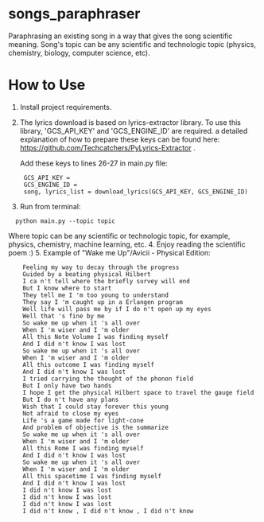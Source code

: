 # songs_paraphraser
Paraphrasing an existing song in a way that gives the song scientific meaning.
Song's topic can be any scientific and technologic topic (physics, chemistry, biology, computer science, etc).
# **How to Use**
1. Install project requirements.
2. The lyrics download is based on lyrics-extractor library. To use this library, 'GCS_API_KEY' and 'GCS_ENGINE_ID' are required.
   a detailed explanation of how to prepare these keys can be found here: https://github.com/Techcatchers/PyLyrics-Extractor .
   
   Add these keys to lines 26-27 in main.py file:
   ```
    GCS_API_KEY =
    GCS_ENGINE_ID =
    song, lyrics_list = download_lyrics(GCS_API_KEY, GCS_ENGINE_ID)
    ```
3. Run from terminal:

 ```
   python main.py --topic topic
 ```
   Where topic can be any scientific or technologic topic, for example, physics, chemistry, machine learning, etc.
4. Enjoy reading the scientific poem :)
5. Example of "Wake me Up"/Avicii - Physical Edition:

        Feeling my way to decay through the progress
        Guided by a beating physical Hilbert
        I ca n't tell where the briefly survey will end
        But I know where to start
        They tell me I 'm too young to understand
        They say I 'm caught up in a Erlangen program
        Well life will pass me by if I do n't open up my eyes
        Well that 's fine by me
        So wake me up when it 's all over
        When I 'm wiser and I 'm older
        All this Note Volume I was finding myself
        And I did n't know I was lost
        So wake me up when it 's all over
        When I 'm wiser and I 'm older
        All this outcome I was finding myself
        And I did n't know I was lost
        I tried carrying the thought of the phonon field
        But I only have two hands
        I hope I get the physical Hilbert space to travel the gauge field
        But I do n't have any plans
        Wish that I could stay forever this young
        Not afraid to close my eyes
        Life 's a game made for light-cone
        And problem of objective is the summarize
        So wake me up when it 's all over
        When I 'm wiser and I 'm older
        All this Rome I was finding myself
        And I did n't know I was lost
        So wake me up when it 's all over
        When I 'm wiser and I 'm older
        All this spacetime I was finding myself
        And I did n't know I was lost
        I did n't know I was lost
        I did n't know I was lost
        I did n't know I was lost
        I did n't know , I did n't know , I did n't know

